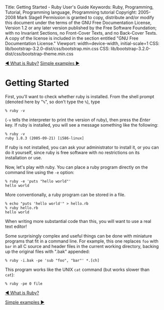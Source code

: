 Title: Getting Started - Ruby User's Guide
Keywords: Ruby, Programming, Tutorial, Programming language, Programming tutorial
Copyright: 2005-2008 Mark Slagell
           Permission is granted to copy, distribute and/or modify this document under the terms of the GNU Free Documentation License, Version 1.2 or any later version published by the Free Software Foundation; with no Invariant Sections, no Front-Cover Texts, and no Back-Cover Texts.
           A copy of the license is included in the section entitled "GNU Free Documentation License."
Viewport: width=device-width, initial-scale=1
CSS: lib/bootstrap-3.2.0-dist/css/bootstrap.min.css
CSS: lib/bootstrap-3.2.0-dist/css/bootstrap-theme.min.css

<div class="container">
<!-- Previous page -->
<a href="index.html" class="btn btn-default">&#9668; What is Ruby?</a>
<!-- Next page -->
<a href="examples.html" class="btn btn-default">Simple examples &#9658;</a>

Getting Started
===============

First, you'll want to check whether ruby is installed.  From
the shell prompt (denoted here by "`%`", so don't type the
`%`), type

    % ruby -v

(`-v` tells the interpreter to print the version of ruby),
then press the *Enter* key.  If ruby is installed, you will
see a message something like the following:

    % ruby -v
    ruby 1.8.3 (2005-09-21) [i586-linux]

If ruby is not installed, you can ask your administrator to install
it, or you can do it yourself, since ruby is free software with no
restrictions on its installation or use.

Now, let's play with ruby.  You can place a ruby program
directly on the command line using the `-e` option:

    % ruby -e 'puts "hello world"'
    hello world

More conventionally, a ruby program can be stored in a file.

    % echo "puts 'hello world'" > hello.rb
    % ruby hello.rb
    hello world

When writing more substantial code than this, you will want to use
a real text editor!

Some surprisingly complex and useful things can be done with
miniature programs that fit in a command line.  For example, this
one replaces `foo` with `bar` in all C source
and header files in the current working directory, backing up the
original files with ".bak" appended:

    % ruby -i.bak -pe 'sub "foo", "bar"' *.[ch]

This program works like the UNIX `cat` command (but works
slower than `cat`):

    % ruby -pe 0 file

<!-- Previous page -->
<a href="index.html" class="btn btn-default">&#9668; What is Ruby?</a>
<!-- Next page -->
<a href="examples.html" class="btn btn-default">Simple examples &#9658;</a>
</div>
<script src="lib/jquery-1.11.1.min.js"></script>
<script src="lib/bootstrap-3.2.0-dist/js/bootstrap.min.js"></script>
